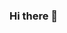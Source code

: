 ### Hi there 👋

<!--
**berkaylxl/berkaylxl** is a ✨ _special_ ✨ repository because its `README.md` (this file) appears on your GitHub profile.

Here are some ideas to get you started:

- 🔭 I’m currently working on HRMS SYSTEM
- 🌱 I’m currently learning ...
-->
